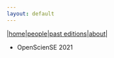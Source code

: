 ```yaml
---
layout: default
---
```


|[home](./index.md)|[people](./team.md)|[past editions](./pasteditions.md)|[about](./about.md)|

+ OpenScienSE 2021
